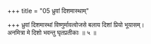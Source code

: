 +++
title = "05 ध्रुवां दिशमास्थाम्"

+++
ध्रुवां दिशमास्थां विष्णुर्मावत्वोजसे बलाय दिशां प्रियो भूयासम्।  
अनमित्रा मे दिशो भवन्तु घृतप्रतीकाः ॥ ५ ॥